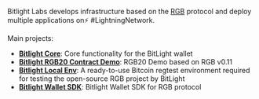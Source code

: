 Bitlight Labs develops infrastructure based on the [RGB](https://rgb.tech/) protocol and deploy multiple applications on⚡️ #LightningNetwork. 

Main projects:
- **[Bitlight Core]**: Core functionality for the BitLight wallet
- **[Bitlight RGB20 Contract Demo]**: RGB20 Demo based on RGB v0.11
- **[Bitlight Local Env]**: A ready-to-use Bitcoin regtest environment required for testing the open-source RGB project by BitLight
- **[Bitlight Wallet SDK]**: Bitlight Wallet SDK for RGB protocol

[Bitlight Core]: https://github.com/bitlightlabs/
[Bitlight RGB20 Contract Demo]: https://github.com/bitlightlabs/bitlight-rgb20-contract
[Bitlight Local Env]: https://github.com/bitlightlabs/bitlight-local-env-public
[Bitlight Wallet SDK]: https://github.com/bitlightlabs/
